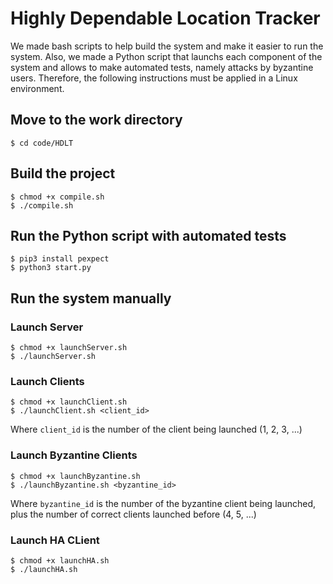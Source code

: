 # Highly Dependable Location Tracker

We made bash scripts to help build the system and make it easier to run the system. Also, we made a Python script that launchs each component of the system and allows to make automated tests, namely attacks by byzantine users.
Therefore, the following instructions must be applied in a Linux environment.

## Move to the work directory

```
$ cd code/HDLT
```

## Build the project

```
$ chmod +x compile.sh
$ ./compile.sh
```

## Run the Python script with automated tests

```
$ pip3 install pexpect
$ python3 start.py
```

## Run the system manually

### Launch Server
```
$ chmod +x launchServer.sh
$ ./launchServer.sh
```
### Launch Clients
```
$ chmod +x launchClient.sh
$ ./launchClient.sh <client_id>
```
Where `client_id` is the number of the client being launched (1, 2, 3, ...)
### Launch Byzantine Clients
```
$ chmod +x launchByzantine.sh
$ ./launchByzantine.sh <byzantine_id>
```
Where `byzantine_id` is the number of the byzantine client being launched, plus the number of correct clients launched before (4, 5, ...)
### Launch HA CLient
```
$ chmod +x launchHA.sh
$ ./launchHA.sh
```
